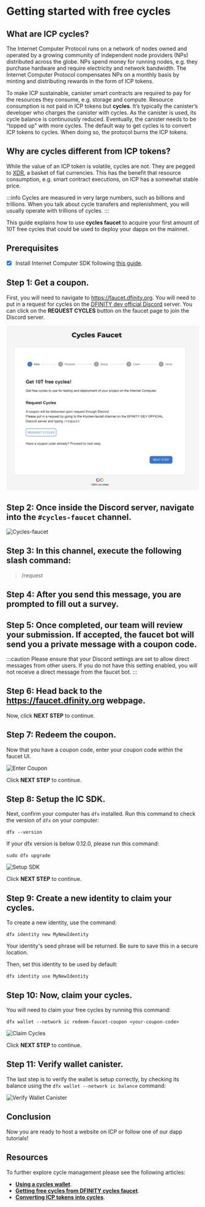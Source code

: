 # Getting started with free cycles

## What are ICP cycles?
The Internet Computer Protocol runs on a network of nodes owned and operated by a growing community of independent node providers (NPs) distributed across the globe. NPs spend money for running nodes, e.g. they purchase hardware and require electricity and network bandwidth. The Internet Computer Protocol compensates NPs on a monthly basis by minting and distributing rewards in the form of ICP tokens.

To make ICP sustainable, canister smart contracts are required to pay for the resources they consume, e.g. storage and compute. Resource consumption is not paid in ICP tokens but **cycles**. It’s typically the canister’s developer who charges the canister with cycles. As the canister is used, its cycle balance is continuously reduced. Eventually, the canister needs to be “topped up” with more cycles. The default way to get cycles is to convert ICP tokens to cycles. When doing so, the protocol burns the ICP tokens. 

## Why are cycles different from ICP tokens? 

While the value of an ICP token is volatile, cycles are not. They are pegged to [XDR](https://en.wikipedia.org/wiki/Special_drawing_rights), a basket of fiat currencies. This has the benefit that resource consumption, e.g. smart contract executions, on ICP has a somewhat stable price. 

:::info
Cycles are measured in very large numbers, such as billions and trillions. When you talk about cycle transfers and replenishment, you will usually operate with trillions of cycles.
:::

This guide explains how to use **cycles faucet** to acquire your first amount of 10T free cycles that could be used to deploy your dapps on the mainnet.

## Prerequisites

- [x] Install Internet Computer SDK following [this guide](/developer-docs/setup/install/index.mdx).

## Step 1: Get a coupon.

First, you will need to navigate to <https://faucet.dfinity.org>. You
will need to put in a request for cycles on the [DFINITY dev official Discord](https://discord.gg/jnjVVQaE2C) server. You can click on the **REQUEST CYCLES** button on the faucet page to join the Discord server.

![Getting Coupon](_attachments/faucet_step_1.png)

## Step 2: Once inside the Discord server, navigate into the `#cycles-faucet` channel. 

![Cycles-faucet](./_attachments/cycles-faucet.png)

## Step 3: In this channel, execute the following slash command:

> /request

## Step 4: After you send this message, you are prompted to fill out a survey. 

## Step 5: Once completed, our team will review your submission. If accepted, the faucet bot will send you a private message with a coupon code.

:::caution
Please ensure that your Discord settings are set to allow direct messages from other users. If you do not have this setting enabled, you will not receive a direct message from the faucet bot.
:::

## Step 6: Head back to the <https://faucet.dfinity.org> webpage. 

Now, click **NEXT STEP** to continue.

## Step 7: Redeem the coupon.

Now that you have a coupon code, enter your coupon code within the faucet UI.

![Enter Coupon](_attachments/faucet_step_3.png)

Click **NEXT STEP** to continue.

## Step 8: Setup the IC SDK.

Next, confirm your computer has `dfx` installed. Run this command to check the version of `dfx` on your computer:

    dfx --version

If your dfx version is below 0.12.0, please run this command:

    sudo dfx upgrade

![Setup SDK](_attachments/faucet_step_4.png)

Click **NEXT STEP** to continue.

## Step 9: Create a new identity to claim your cycles.

To create a new identity, use the command:

```
dfx identity new MyNewIdentity
```

Your identity's seed phrase will be returned. Be sure to save this in a secure location.

Then, set this identity to be used by default:

```
dfx identity use MyNewIdentity
```

## Step 10: Now, claim your cycles. 

You will need to claim your free cycles by running this command:

```
dfx wallet --network ic redeem-faucet-coupon <your-coupon-code>
```

![Claim Cycles](_attachments/faucet_step_5.png)

Click **NEXT STEP** to continue.

## Step 11: Verify wallet canister.

The last step is to verify the wallet is setup correctly, by checking its balance using the `dfx wallet --network ic balance` command:

![Verify Wallet Canister](_attachments/faucet_step_6.png)

## Conclusion

Now you are ready to host a website on ICP or follow one of our dapp tutorials!

## Resources
To further explore cycle management please see the following articles:
- **[Using a cycles wallet](cycles-wallet.md)**.
- **[Getting free cycles from DFINITY cycles faucet](cycles-faucet.md)**.
- **[Converting ICP tokens into cycles](converting_icp_tokens_into_cycles.md)**.

 
